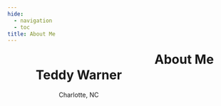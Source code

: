 ```yaml
---
hide:
  - navigation
  - toc
title: About Me
---
```


<style>

.wrapper {
  max-width: 100%;
  margin: auto;
  position: relative;
  min-height: 600px;
}

.content-wrapper {
  float: right;
  width: 100%;
}

.content {
  margin-top: -35px;
  margin-left: 330px;
  clear: both;
  overflow: auto;
  height: 100%;
}

.side {
  position: relative;
  width: 320px;
  margin-right: -320px;
  float: right;
  overflow: hidden;
  height: 100%;
  text-align: center;
}

.side h1{

}

.side p{

}

@media only screen and (max-width: 768px) {
  .side {
    display: above;
    margin-left: auto;
    margin-right: auto;
    margin-top: -250px;
  }
  .content {
    margin-left: 0;
    margin-top: 350px;
  }
}

</style>

<div class="wrapper">
 <div class="content-wrapper">
 
  <div class="content">
   <h1>About Me</h1>
   <p></p>
  </div>
 </div>

 <div class="side">
   <h1>Teddy Warner</h1>
   <p>Charlotte, NC</p>
 </div>
</div>



